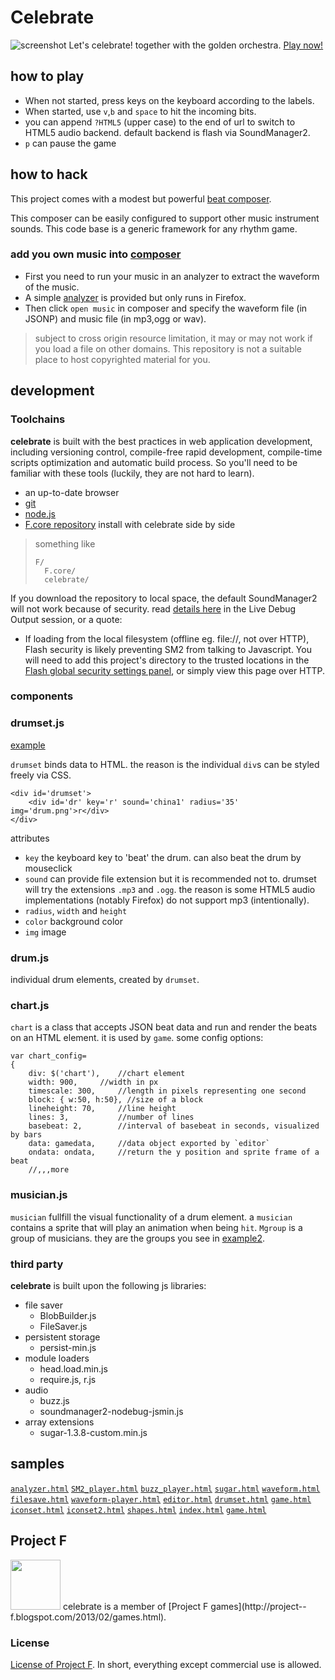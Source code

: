 # Celebrate
![screenshot](http://tyt2y3.github.com/celebrate/web/image/cap01.png)
Let's celebrate! together with the golden orchestra. [Play now!](http://tyt2y3.github.com/celebrate)

## how to play
 - When not started, press keys on the keyboard according to the labels.
 - When started, use `v`,`b` and `space` to hit the incoming bits.
 - you can append `?HTML5` (upper case) to the end of url to switch to HTML5 audio backend. default backend is flash via SoundManager2.
 - `p` can pause the game

## how to hack
This project comes with a modest but powerful [beat composer](http://tyt2y3.github.com/celebrate/src/editor.html).

This composer can be easily configured to support other music instrument sounds. This code base is a generic framework for any rhythm game.

### add you own music into [composer](http://tyt2y3.github.com/celebrate/src/editor.html)
- First you need to run your music in an analyzer to extract the waveform of the music.
- A simple [analyzer](http://tyt2y3.github.com/celebrate/demo/analyzer.html) is provided but only runs in Firefox.
- Then click `open music` in composer and specify the waveform file (in JSONP) and music file (in mp3,ogg or wav).

> subject to cross origin resource limitation, it may or may not work if you load a file on other domains.
> This repository is not a suitable place to host copyrighted material for you.

## development

### Toolchains
__celebrate__ is built with the best practices in web application development, including versioning control, compile-free rapid development, compile-time scripts optimization and automatic build process. So you'll need to be familiar with these tools (luckily, they are not hard to learn).

- an up-to-date browser
- [git](http://git-scm.com/)
- [node.js](http://nodejs.org/)
- [F.core repository](https://github.com/tyt2y3/F.core) install with celebrate side by side

> something like
> ```
> F/
>	F.core/
>	celebrate/
> ```

If you download the repository to local space, the default SoundManager2 will not work because of security. read [details here](http://www.schillmania.com/projects/soundmanager2/doc/getstarted/) in the Live Debug Output session, or a quote:
- If loading from the local filesystem (offline eg. file://, not over HTTP), Flash security is likely preventing SM2 from talking to Javascript. You will need to add this project's directory to the trusted locations in the [Flash global security settings panel](http://www.macromedia.com/support/documentation/en/flashplayer/help/settings_manager04.html), or simply view this page over HTTP.

### components

### drumset.js
[example](http://tyt2y3.github.com/celebrate/src/drumset.html)

`drumset` binds data to HTML. the reason is the individual `div`s can be styled freely via CSS.
```
<div id='drumset'>
	<div id='dr' key='r' sound='china1' radius='35' img='drum.png'>r</div>
</div>
```
attributes
- `key` the keyboard key to 'beat' the drum. can also beat the drum by mouseclick
- `sound` can provide file extension but it is recommended not to. drumset will try the extensions `.mp3` and `.ogg`. the reason is some HTML5 audio implementations (notably Firefox) do not support mp3 (intentionally).
- `radius`, `width` and `height`
- `color` background color
- `img` image

### drum.js
individual drum elements, created by `drumset`.

### chart.js
`chart` is a class that accepts JSON beat data and run and render the beats on an HTML element.
it is used by `game`. some config options:
```
var chart_config=
{
	div: $('chart'),	//chart element
	width: 900,		//width in px
	timescale: 300,		//length in pixels representing one second
	block: { w:50, h:50}, //size of a block
	lineheight: 70,		//line height
	lines: 3,			//number of lines
	basebeat: 2,		//interval of basebeat in seconds, visualized by bars
	data: gamedata,		//data object exported by `editor`
	ondata: ondata,		//return the y position and sprite frame of a beat
	//,,,more
```

### musician.js
`musician` fullfill the visual functionality of a drum element. a `musician` contains a sprite that will play an animation when being `hit`.
`Mgroup` is a group of musicians. they are the groups you see in [example2](http://tyt2y3.github.com/celebrate/src/iconset.html).

### third party
__celebrate__ is built upon the following js libraries:

- file saver
	- BlobBuilder.js
	- FileSaver.js
- persistent storage
	- persist-min.js
- module loaders
	- head.load.min.js
	- require.js, r.js
- audio
	- buzz.js
	- soundmanager2-nodebug-jsmin.js
- array extensions
	- sugar-1.3.8-custom.min.js

## samples
[`analyzer.html`](http://tyt2y3.github.com/celebrateanalyzer.html)	[`SM2_player.html`](http://tyt2y3.github.com/celebrateSM2_player.html)	[`buzz_player.html`](http://tyt2y3.github.com/celebratebuzz_player.html)	[`sugar.html`](http://tyt2y3.github.com/celebratesugar.html)	[`waveform.html`](http://tyt2y3.github.com/celebratewaveform.html)	[`filesave.html`](http://tyt2y3.github.com/celebratefilesave.html)	[`waveform-player.html`](http://tyt2y3.github.com/celebratewaveform-player.html)	[`editor.html`](http://tyt2y3.github.com/celebrateeditor.html)	[`drumset.html`](http://tyt2y3.github.com/celebratedrumset.html)	[`game.html`](http://tyt2y3.github.com/celebrategame.html)	[`iconset.html`](http://tyt2y3.github.com/celebrateiconset.html)	[`iconset2.html`](http://tyt2y3.github.com/celebrateiconset2.html)	[`shapes.html`](http://tyt2y3.github.com/celebrateshapes.html)	[`index.html`](http://tyt2y3.github.com/celebrateindex.html)	[`game.html`](http://tyt2y3.github.com/celebrategame.html)	

## Project F
<img src="http://2.bp.blogspot.com/-k-My1B-YlaU/T8JUBAYpu9I/AAAAAAAAACI/OnCvkzFF5jw/s1600/logo_l1_s.png" height="80"/>
celebrate is a member of [Project F games](http://project--f.blogspot.com/2013/02/games.html).

### License
[License of Project F](http://project--f.blogspot.hk/2012/05/license.html). In short, everything except commercial use is allowed.
